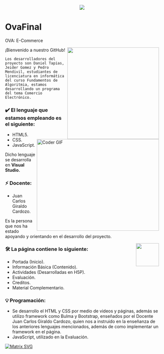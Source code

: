 <p align="center"><img src="https://i.imgur.com/A6bWGFl.gif"/></p>

# OvaFinal
OVA: E-Commerce

<img align='right' src='http://www.jenyalestina.com/blog/wp-content/uploads/2019/05/web-development-1024x582.jpg' width='300"'>

¡Bienvenido a nuestro GitHub! 

    Los desarrolladores del proyecto son Daniel Tapias, Jeider Gomez y Pedro Mendivil, estudiantes de licenciatura en informática del curso Fundamentos de Algoritmia, estamos desarrollando un programa del tema Comercio Electrónico.
  
### ✔️ El lenguaje que estamos empleando es el siguiente: 
<img align="right" src="https://media.giphy.com/media/SWoSkN6DxTszqIKEqv/giphy.gif" alt="Coder GIF" width="400" height="300">

- HTML5.
- CSS.
- JavaScript.

Dicho lenguaje se desarrolla en <strong> Visual Studio. </strong> 

### ⚡ Docente:
- Juan Carlos Giraldo Cardozo.

Es la persona que nos ha estado apoyando y orientando en el desarrollo del proyecto.

<img align='right' src='https://github.com/Rishit-dagli/Rishit-dagli/blob/master/images/octocat-anime.gif' width='75"'>

### 🛠 La página contiene lo siguiente: 
- Portada (Inicio).
- Información Básica (Contenido).
- Actividades (Desarrolladas en H5P).
- Evaluación.
- Creditos.
- Material Complementario.

### 💡 Programación:
- Se desarrollo el HTML y CSS por medio de videos y páginas, además se utilizo framework como Bulma y Bootstrap, enseñados por el Docente Juan Carlos Giraldo Cardozo, quien nos a instruido en la enseñanza de los anteriores lenguajes mencionados, además de como implementar un framework en el página.
- JavaScript, utilizado en la Evaluación.


[![Matrix SVG](https://raw.githubusercontent.com/rodrigograca31/rodrigograca31/master/matrix.svg)](https://www.youtube.com/watch?v=SDkAGkd4NLc)
